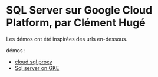 # SQL Server sur Google Cloud Platform, par Clément Hugé

Les démos ont été inspirées des urls en-dessous.

démos :

- [cloud sql proxy](https://cloud.google.com/sql/docs/sqlserver/sql-proxy)
- [Sql server on GKE](https://cloud.google.com/architecture/partners/deploying-sql-server-gke)

